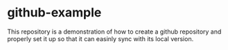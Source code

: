 # github-example
This repository is a demonstration of how to create a github repository and properly set it up so that it can easinly sync with its local version.
